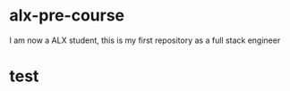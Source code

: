 # alx-pre-course
I am now a ALX student, this is my first repository as a full stack engineer
# test
